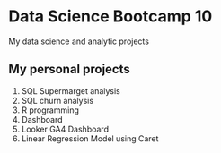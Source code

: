 # Data Science Bootcamp 10
My data science and analytic projects

## My personal projects

1. SQL Supermarget analysis
2. SQL churn analysis
3. R programming
4. Dashboard
5. Looker GA4 Dashboard
6. Linear Regression Model using Caret

